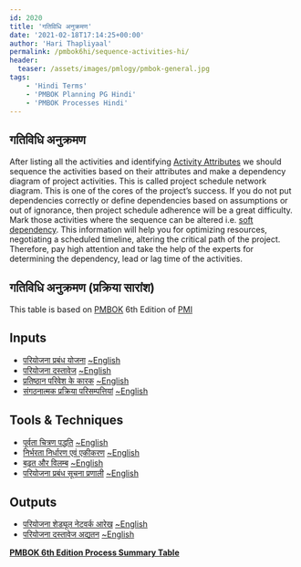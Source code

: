 ```yaml
---
id: 2020   
title: 'गतिविधि अनुक्रमण'
date: '2021-02-18T17:14:25+00:00'
author: 'Hari Thapliyaal'
permalink: /pmbok6hi/sequence-activities-hi/
header:
  teaser: /assets/images/pmlogy/pmbok-general.jpg
tags:
    - 'Hindi Terms'
    - 'PMBOK Planning PG Hindi'
    - 'PMBOK Processes Hindi'
---
```


## गतिविधि अनुक्रमण

After listing all the activities and identifying [Activity Attributes](/pmbok6/activity-attributes) we should sequence the activities based on their attributes and make a dependency diagram of project activities. This is called project schedule network diagram. This is one of the cores of the project’s success. If you do not put dependencies correctly or define dependencies based on assumptions or out of ignorance, then project schedule adherence will be a great difficulty. Mark those activities where the sequence can be altered i.e. [soft dependency](/pmbok6/soft-dependency). This information will help you for optimizing resources, negotiating a scheduled timeline, altering the critical path of the project. Therefore, pay high attention and take the help of the experts for determining the dependency, lead or lag time of the activities.

## गतिविधि अनुक्रमण (प्रक्रिया सारांश)

This table is based on [PMBOK](https://www.pmi.org/pmbok-guide-standards) 6th Edition of [PMI](https:/www.pmi.org)

## Inputs

- [परियोजना प्रबंध योजना](/pmbok6hi/project-management-plan-hi) [~English](/pmbok6/Project-Management-Plan)
- [परियोजना दस्तावेज](/pmbok6hi/project-documents-hi) [~English](/pmbok6/Project-Documents)
- [प्रतिष्ठान परिवेश के कारक](/pmbok6hi/enterprise-environmental-factors-hi) [~English](/pmbok6/Enterprise-Environmental-Factors)
- [संगठनात्मक प्रक्रिया परिसम्पत्तियां](/pmbok6hi/organizational-process-assets-hi) [~English](/pmbok6/Organizational-Process-Assets)

## Tools &amp; Techniques

- [पूर्वता चित्रण पद्धति](/pmbok6hi/precedence-diagramming-method-hi) [~English](/pmbok6/Precedence-Diagramming-Method)
- [निर्भरता निर्धारण एवं एकीकरण](/pmbok6hi/dependency-determination-and-integration-hi) [~English](/pmbok6/Dependency-Determination-And-Integration)
- [बढ़त और विलम्ब](/pmbok6hi/leads-and-lags-hi) [~English](/pmbok6/Leads-And-Lags)
- [परियोजना प्रबंध सूचना प्रणाली](/pmbok6hi/project-management-information-system-hi) [~English](/pmbok6/Project-Management-Information-System)

## Outputs

- [परियोजना शेड्यूल नेटवर्क आरेख](/pmbok6hi/project-schedule-network-diagrams-hi) [~English](/pmbok6/Project-Schedule-Network-Diagrams)
- [परियोजना दस्तावेज अद्यतन](/pmbok6hi/project-documents-updates-hi) [~English](/pmbok6/Project-Documents-Updates)

**[PMBOK 6th Edition Process Summary Table](process-groups-and-processes-in-pmbok6/)**

